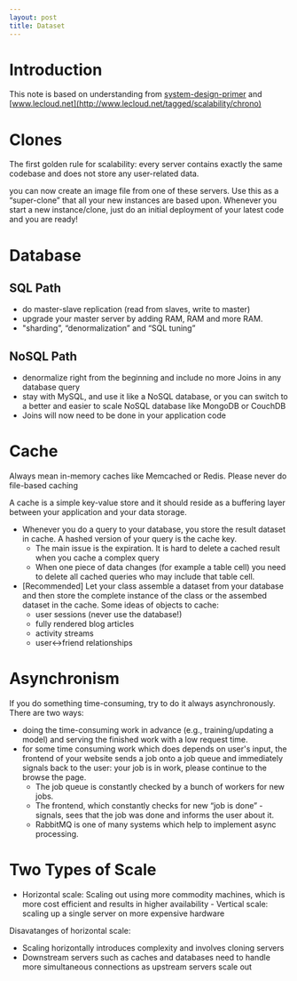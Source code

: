 ```yaml
---
layout: post
title: Dataset
---
```


# Introduction

This note is based on understanding from [system-design-primer](https://github.com/donnemartin/system-design-primer#step-2-review-the-scalability-article) and [www.lecloud.net](http://www.lecloud.net/tagged/scalability/chrono)

# Clones
The first golden rule for scalability: every server contains exactly the same codebase and does not store any user-related data. 

you can now create an image file from one of these servers.  Use this as a “super-clone” that all your new instances are based upon. Whenever you start a new instance/clone, just do an initial deployment of your latest code and you are ready!

# Database
## SQL Path

- do master-slave replication (read from slaves, write to master)
- upgrade your master server by adding RAM, RAM and more RAM. 
- "sharding”, “denormalization” and “SQL tuning”

## NoSQL Path

- denormalize right from the beginning and include no more Joins in any database query
- stay with MySQL, and use it like a NoSQL database, or you can switch to a better and easier to scale NoSQL database like MongoDB or CouchDB
- Joins will now need to be done in your application code

# Cache

Always mean in-memory caches like Memcached or Redis. Please never do file-based caching

A cache is a simple key-value store and it should reside as a buffering layer between your application and your data storage.

- Whenever you do a query to your database, you store the result dataset in cache. A hashed version of your query is the cache key.
  - The main issue is the expiration. It is hard to delete a cached result when you cache a complex query
  - When one piece of data changes (for example a table cell) you need to delete all cached queries who may include that table cell.
- [Recommended] Let your class assemble a dataset from your database and then store the complete instance of the class or the assembed dataset in the cache. Some ideas of objects to cache:
  - user sessions (never use the database!)
  - fully rendered blog articles
  - activity streams
  - user<->friend relationships
  
# Asynchronism

If you do something time-consuming, try to do it always asynchronously. There are two ways:
- doing the time-consuming work in advance (e.g., training/updating a model) and serving the finished work with a low request time.
- for some time consuming work which does depends on user's input, the frontend of your website sends a job onto a job queue and immediately signals back to the user: your job is in work, please continue to the browse the page.
  - The job queue is constantly checked by a bunch of workers for new jobs.
  - The frontend, which constantly checks for new “job is done” - signals, sees that the job was done and informs the user about it.
  - RabbitMQ is one of many systems which help to implement async processing.
  
  
# Two Types of Scale

- Horizontal scale: Scaling out using more commodity machines, which is more cost efficient and results in higher availability - Vertical scale: scaling up a single server on more expensive hardware

Disavatanges of horizontal scale:

- Scaling horizontally introduces complexity and involves cloning servers
- Downstream servers such as caches and databases need to handle more simultaneous connections as upstream servers scale out
